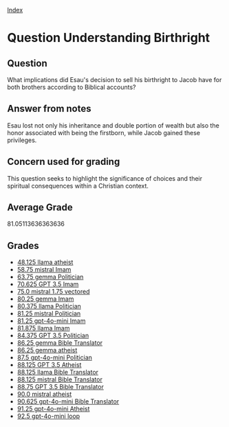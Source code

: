 
[Index](../../index.md)
# Question Understanding Birthright
## Question
What implications did Esau's decision to sell his birthright to Jacob have for both brothers according to Biblical accounts?

## Answer from notes
Esau lost not only his inheritance and double portion of wealth but also the honor associated with being the firstborn, while Jacob gained these privileges.

## Concern used for grading
This question seeks to highlight the significance of choices and their spiritual consequences within a Christian context.

## Average Grade
81.05113636363636

## Grades
 * [48.125 llama atheist](../answers/llama_atheist/Understanding_Birthright.md)
 * [58.75 mistral Imam](../answers/mistral_Imam/Understanding_Birthright.md)
 * [63.75 gemma Politician](../answers/gemma_Politician/Understanding_Birthright.md)
 * [70.625 GPT 3.5 Imam](../answers/GPT_3.5_Imam/Understanding_Birthright.md)
 * [75.0 mistral 1.75 vectored](../answers/mistral_1.75_vectored/Understanding_Birthright.md)
 * [80.25 gemma Imam](../answers/gemma_Imam/Understanding_Birthright.md)
 * [80.375 llama Politician](../answers/llama_Politician/Understanding_Birthright.md)
 * [81.25 mistral Politician](../answers/mistral_Politician/Understanding_Birthright.md)
 * [81.25 gpt-4o-mini Imam](../answers/gpt-4o-mini_Imam/Understanding_Birthright.md)
 * [81.875 llama Imam](../answers/llama_Imam/Understanding_Birthright.md)
 * [84.375 GPT 3.5 Politician](../answers/GPT_3.5_Politician/Understanding_Birthright.md)
 * [86.25 gemma Bible Translator](../answers/gemma_Bible_Translator/Understanding_Birthright.md)
 * [86.25 gemma atheist](../answers/gemma_atheist/Understanding_Birthright.md)
 * [87.5 gpt-4o-mini Politician](../answers/gpt-4o-mini_Politician/Understanding_Birthright.md)
 * [88.125 GPT 3.5 Atheist](../answers/GPT_3.5_Atheist/Understanding_Birthright.md)
 * [88.125 llama Bible Translator](../answers/llama_Bible_Translator/Understanding_Birthright.md)
 * [88.125 mistral Bible Translator](../answers/mistral_Bible_Translator/Understanding_Birthright.md)
 * [88.75 GPT 3.5 Bible Translator](../answers/GPT_3.5_Bible_Translator/Understanding_Birthright.md)
 * [90.0 mistral atheist](../answers/mistral_atheist/Understanding_Birthright.md)
 * [90.625 gpt-4o-mini Bible Translator](../answers/gpt-4o-mini_Bible_Translator/Understanding_Birthright.md)
 * [91.25 gpt-4o-mini Atheist](../answers/gpt-4o-mini_Atheist/Understanding_Birthright.md)
 * [92.5 gpt-4o-mini loop](../answers/gpt-4o-mini_loop/Understanding_Birthright.md)
